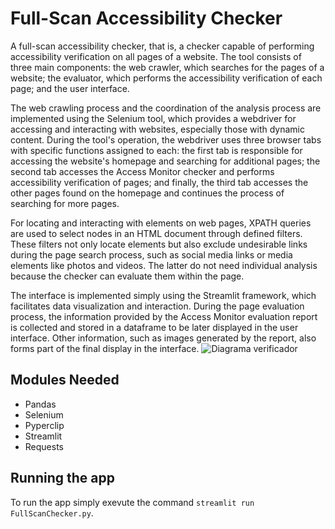 # Full-Scan Accessibility Checker
A full-scan accessibility checker, that is, a checker capable of performing accessibility verification on all pages of a website. The tool consists of three main components: the web crawler, which searches for the pages of a website; the evaluator, which performs the accessibility verification of each page; and the user interface.

The web crawling process and the coordination of the analysis process are implemented using the Selenium tool, which provides a webdriver for accessing and interacting with websites, especially those with dynamic content. During the tool's operation, the webdriver uses three browser tabs with specific functions assigned to each: the first tab is responsible for accessing the website's homepage and searching for additional pages; the second tab accesses the Access Monitor checker and performs accessibility verification of pages; and finally, the third tab accesses the other pages found on the homepage and continues the process of searching for more pages.

For locating and interacting with elements on web pages, XPATH queries are used to select nodes in an HTML document through defined filters. These filters not only locate elements but also exclude undesirable links during the page search process, such as social media links or media elements like photos and videos. The latter do not need individual analysis because the checker can evaluate them within the page.

The interface is implemented simply using the Streamlit framework, which facilitates data visualization and interaction. During the page evaluation process, the information provided by the Access Monitor evaluation report is collected and stored in a dataframe to be later displayed in the user interface. Other information, such as images generated by the report, also forms part of the final display in the interface.
![Diagrama verificador](https://github.com/user-attachments/assets/67a85333-4bae-4408-a1aa-2b54747b638c)

## Modules Needed
- Pandas
- Selenium
- Pyperclip
- Streamlit
- Requests

## Running the app
To run the app simply exevute the command `streamlit run FullScanChecker.py`.
